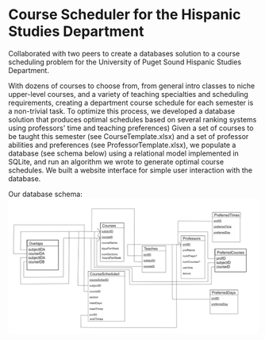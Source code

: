 # Course Scheduler for the Hispanic Studies Department

Collaborated with two peers to create a databases solution to a course scheduling problem for the University of Puget Sound Hispanic Studies Department. 

With dozens of courses to choose from, from general intro classes to niche upper-level courses, and a variety of teaching specialties and scheduling requirements, creating a department course schedule for each semester is a non-trivial task. To optimize this process, we developed a database solution that produces optimal schedules based on several ranking systems using professors' time and teaching preferences) Given a set of courses to be taught this semester (see CourseTemplate.xlsx) and a set of professor abilities and preferences (see ProfessorTemplate.xlsx), we populate a database (see schema below) using a relational model implemented in SQLite, and run an algorithm we wrote to generate optimal course schedules. We built a website interface for simple user interaction with the database. 

Our database schema:
![](schema.png)

